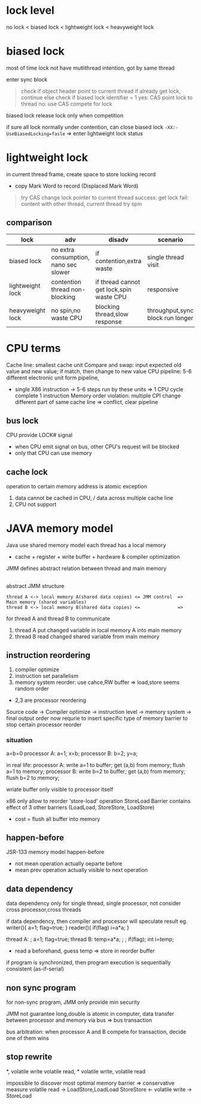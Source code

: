 # lock level
no lock < biased lock < lightweight lock < heavyweight lock

# biased lock
most of time lock not have mutlithread intention, got by same thread

enter sync block 
> check if object header point to current thread 
> if already get lock, continue
> else check if biased lock identifier = 1
  > yes: CAS point lock to thread
  > no: use CAS compete for lock

biased lock release lock only when competition

if sure all lock normally under contention, can close biased lock
`-XX:-UseBiasedLocking=fasle`
=> enter lightweight lock status

# lightweight lock
in current thread frame, create space to store locking record
- copy Mark Word to record (Displaced Mark Word)
> try CAS change lock pointer to current thread
  > success: get lock
  > fail: content with other thread, current thread try spin

## comparison
| lock             | adv                                   | disadv                                   | scenario                         |
|------------------|---------------------------------------|------------------------------------------|----------------------------------|
| biased lock      | no extra consumption, nano sec slower | if contention,extra waste                | single thread visit              |
| lightweight lock | contention thread non-blocking        | if thread cannot get lock,spin waste CPU | responsive                       |
| heavyweight lock | no spin,no waste CPU                  | blocking thread,slow response            | throughput,sync block run longer |


# CPU terms
Cache line: smallest cache unit
Compare and swap: input expected old value and new value; if match, then change to new value
CPU pipeline: 5-6 different electronic unit form pipeline, 
- single X86 instruction -> 5-6 steps run by these units => 1 CPU cycle complete 1 instruction
Memory order violation: multiple CPI change different part of same cache line => conflict, clear pipeline

## bus lock
CPU provide LOCK# signal
- when CPU emit signal on bus, other CPU's request will be blocked
- only that CPU can use memory

## cache lock
operation to certain memory address is atomic
exception
1. data cannot be cached in CPU, / data across multiple cache line
2. CPU not support


# JAVA memory model
Java use shared memory model
each thread has a local memory
- cache + register + write buffer + hardware & compiler optimization

JMM defines abstract relation between thread and main memory 

## 
abstract JMM structure
```
thread A <-> local memory A(shared data copies) <= JMM control  => Main memory (shared variables)
thread B <-> local memory B(shared data copies) <=              =>
```
for thread A and thread B to communicate
1. thread A put changed variable in local memory A into main memory
2. thread B read changed shared variable from main memory

## instruction reordering
1. compiler optimize
2. instruction set parallelism
3. memory system reorder: use cahce,RW buffer => load,store seems random order
- 2,3 are processor reordering

Source code -> Compiler optimize -> instruction level -> memory system -> final output order
now requrie to insert specific type of memory barrier to stop certain processor reorder

### situation
a=b=0
processor A: a=1; x=b;
processor B: b=2; y=a;

in real life: 
processor A: write a=1 to buffer; get (a,b) from memory; flush a=1 to memory;
processor B: write b=2 to buffer; get (a,b) from memory; flush b=2 to memory;

wriate buffer only visible to processor itself

x86 only allow to reorder 'store-load' operation
StoreLoad Barrier contains effect of 3 other barriers (LoadLoad, StoreStore, LoadStore)
- cost = flush all buffer into memory

## happen-before
JSR-133 memory model 
happen-before 
- not mean operation actually oeparte before 
- mean prev operation actually visible to next operation

## data dependency
data dependency only for single thread, single processor, not consider cross processor,cross threads

if data dependency, then compiler and processor will speculate result
eg.
writer(){ a=1; flag=true; }
reader(){ if(flag) i=a*a; }

thread A:         ; a=1; flag=true;
thread B: temp=a*a;    ;          ; if(flag); int i=temp;
- read a beforehand, guess temp => store in reorder buffer

if program is synchronized, then program execution is sequentially consistent (as-if-serial)

## non sync program
for non-sync program, JMM only provide min security

JMM not guarantee long,double is atomic
in computer, data transfer between processor and memory via bus => bus transaction

bus arbitration: when processor A and B compete for transaction, decide one of them wins

## stop rewrite
*, volatile write
volatile read, *
volatile write, volatile read

impossible to discover most optimal memory barrier
=> conservative measure
volatile read -> LoadStore,LoadLoad
StoreStore <- volatile write -> StoreLoad






















